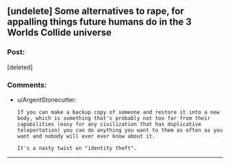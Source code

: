 ## [undelete] Some alternatives to rape, for appalling things future humans do in the 3 Worlds Collide universe

### Post:

[deleted]

### Comments:

- u/ArgentStonecutter:
  ```
  If you can make a backup copy of someone and restore it into a new body, which is something that's probably not too far from their capabilities (easy for any civilization that has duplicative teleportation) you can do anything you want to them as often as you want and nobody will ever ever know about it.

  It's a nasty twist on "identity theft".
  ```

---

